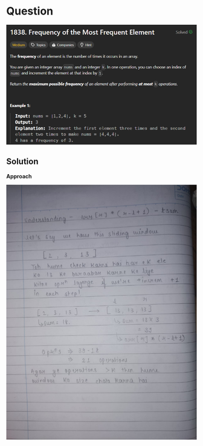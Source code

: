 # Question

![alt text]({43FCA39A-D2E7-482E-99F7-C2E39DE4905F}.png)

## Solution

**Approach**

![alt text](<WhatsApp Image 2025-04-25 at 00.00.25.jpeg>)